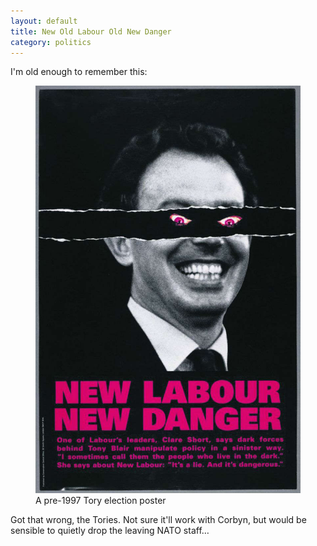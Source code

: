 ```yaml
---
layout: default
title: New Old Labour Old New Danger
category: politics
---
```


I'm old enough to remember this:

<figure>

<img src="/images/new-labour-new-danger.jpg" alt="Poster of Tony Blair with New Labour New Danger caption">

<figcaption class="figcaption">A pre-1997 Tory election poster</figcaption>

</figure>

Got that wrong, the Tories. Not sure it'll work with Corbyn, but would be sensible to quietly drop the leaving NATO staff&hellip;
